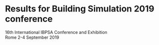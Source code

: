 # Results for Building Simulation 2019 conference

16th International IBPSA Conference and Exhibition<br>
Rome 2-4 September 2019
